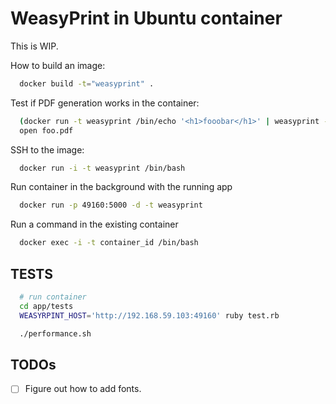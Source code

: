 # WeasyPrint in Ubuntu container

This is WIP.

How to build an image:

```sh
  docker build -t="weasyprint" .
```

Test if PDF generation works in the container:

```sh
  (docker run -t weasyprint /bin/echo '<h1>fooobar</h1>' | weasyprint -f pdf - -) > foo.pdf
  open foo.pdf
```

SSH to the image:

```sh
  docker run -i -t weasyprint /bin/bash
```

Run container in the background with the running app

```sh
  docker run -p 49160:5000 -d -t weasyprint
```

Run a command in the existing container

```sh
  docker exec -i -t container_id /bin/bash
```

## TESTS

```sh
  # run container
  cd app/tests
  WEASYRPINT_HOST='http://192.168.59.103:49160' ruby test.rb

  ./performance.sh
```

## TODOs

- [ ] Figure out how to add fonts.
